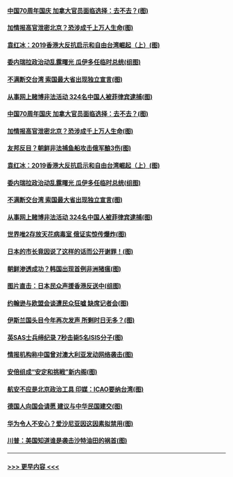 #### [中国70周年国庆 加拿大官员面临选择：去不去？(图)](../pages/p9/907777.md?t=09191655) 
#### [加情报高官泄密北京？恐涉成千上万人生命(图)](../pages/p9/907795.md?t=09191655) 
#### [袁红冰：2019香港大反抗启示和自由台湾崛起（上）(图)](../pages/p9/907770.md?t=09191655) 
#### [委内瑞拉政治动乱露曙光 瓜伊多任临时总统(组图)](../pages/p9/907729.md?t=09191655) 
#### [不满断交台湾 索国最大省出现独立宣言(图)](../pages/p9/907710.md?t=09191655) 
#### [从事网上赌博非法活动 324名中国人被菲律宾逮捕(图)](../pages/p9/907700.md?t=09191655) 
#### [中国70周年国庆 加拿大官员面临选择：去不去？(图)](../pages/p9/907777.md?t=09191655) 
#### [加情报高官泄密北京？恐涉成千上万人生命(图)](../pages/p9/907795.md?t=09191655) 
#### [友邦反目？朝鲜非法捕鱼船攻击俄军酿3伤(图)](../pages/p9/907738.md?t=09191655) 
#### [袁红冰：2019香港大反抗启示和自由台湾崛起（上）(图)](../pages/p9/907770.md?t=09191655) 
#### [委内瑞拉政治动乱露曙光 瓜伊多任临时总统(组图)](../pages/p9/907729.md?t=09191655) 
#### [不满断交台湾 索国最大省出现独立宣言(图)](../pages/p9/907710.md?t=09191655) 
#### [从事网上赌博非法活动 324名中国人被菲律宾逮捕(图)](../pages/p9/907700.md?t=09191655) 
#### [世界唯2存放天花病毒室 俄证实惊传爆炸(图)](../pages/p9/907694.md?t=09191655) 
#### [日本的市长竟因说了这样的话而公开谢罪！(图)](../pages/p9/907657.md?t=09191655) 
#### [朝鲜渗透成功？韩国出现首例非洲猪瘟(图)](../pages/p9/907692.md?t=09191655) 
#### [图片直击：日本民众声援香港反送中(组图)](../pages/p9/907655.md?t=09191655) 
#### [约翰逊与欧盟会谈遭民众狂嘘 缺席记者会(图)](../pages/p9/907632.md?t=09191655) 
#### [伊斯兰国头目今年再次发声 所剩时日无多？(图)](../pages/p9/907590.md?t=09191655) 
#### [英SAS士兵缔纪录 7秒击毙5名ISIS分子(图)](../pages/p9/907587.md?t=09191655) 
#### [情报机构称中国曾对澳大利亚发动网络袭击(图)](../pages/p9/907584.md?t=09191655) 
#### [安倍组成“安定和挑戦”新内阁(图)](../pages/p9/907538.md?t=09191655) 
#### [航安不应是北京政治工具 印媒：ICAO要纳台湾(图)](../pages/p9/907578.md?t=09191655) 
#### [德国人向国会请愿 建议与中华民国建交(图)](../pages/p9/907550.md?t=09191655) 
#### [华为令人不安心？爱沙尼亚因这因素拟禁用(图)](../pages/p9/907475.md?t=09191655) 
#### [川普：美国知道谁是袭击沙特油田的祸首(图)](../pages/p9/907481.md?t=09191655) 

----
#### [ >>> 更早内容 <<< ](../indexes/p9-earlier.md)
